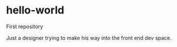# hello-world
First repository

Just a designer trying to make his way into the front end dev space.
